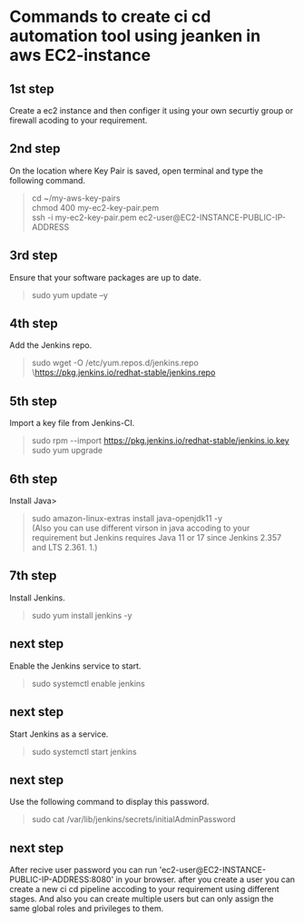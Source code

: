 # Commands to create ci cd automation tool  using jeanken in aws EC2-instance

## 1st step
Create a ec2 instance and then configer it using your own securtiy group or firewall acoding to your requirement.</br>

## 2nd step
On the location where Key Pair is saved, open terminal and type the following command.</br>
> cd ~/my-aws-key-pairs</br>
  chmod 400 my-ec2-key-pair.pem</br>
  ssh -i my-ec2-key-pair.pem ec2-user@EC2-INSTANCE-PUBLIC-IP-ADDRESS</br>

## 3rd step
Ensure that your software packages are up to date.</br> 
> sudo yum update –y

## 4th step
Add the Jenkins repo.</br>
> sudo wget -O /etc/yum.repos.d/jenkins.repo \https://pkg.jenkins.io/redhat-stable/jenkins.repo

## 5th step
Import a key file from Jenkins-CI.</br>
> sudo rpm --import https://pkg.jenkins.io/redhat-stable/jenkins.io.key
> sudo yum upgrade

## 6th step
Install Java></br> 
> sudo amazon-linux-extras install java-openjdk11 -y </br> 
(Also you can use different virson in java accoding to your requirement but Jenkins requires Java 11 or 17 since Jenkins 2.357 and LTS 2.361. 1.)

## 7th step
Install Jenkins.</br> 
> sudo yum install jenkins -y

## next step
Enable the Jenkins service to start.</br> 
> sudo systemctl enable jenkins

## next step
Start Jenkins as a service.</br> 
> sudo systemctl start jenkins

## next step
Use the following command to display this password.</br> 
> sudo cat /var/lib/jenkins/secrets/initialAdminPassword

## next step
After recive user password you can run 'ec2-user@EC2-INSTANCE-PUBLIC-IP-ADDRESS:8080' in your browser. after you create a user you can create a new ci cd pipeline accoding to your requirement using different stages. And also you can create multiple users but can only assign the same global roles and privileges to them.
